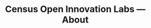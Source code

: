 ---
permalink: /about/
title: "Census Open Innovation Labs — About"
description: "Showcase our mission and team"
layout: about
class: about
---